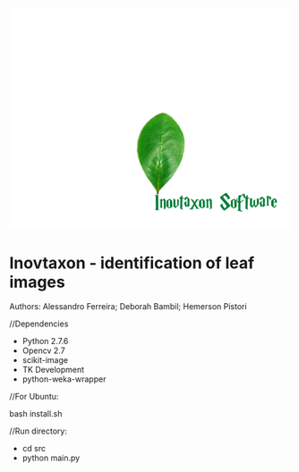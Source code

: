 ![name-of-you-image](https://github.com/DeborahBambil/figs/blob/main/inovtaxon.png?raw=true)

# Inovtaxon - identification of leaf images


Authors: Alessandro Ferreira; Deborah Bambil; Hemerson Pistori

//Dependencies

- Python 2.7.6
- Opencv 2.7
- scikit-image
- TK Development
- python-weka-wrapper

//For Ubuntu:

bash install.sh

//Run
directory:
- cd src
- python main.py

